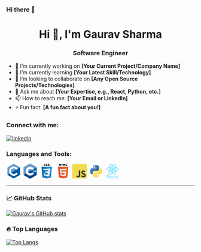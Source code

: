 ### Hi there 👋

<h1 align="center">Hi 👋, I'm Gaurav Sharma</h1>
<h3 align="center">Software Engineer</h3>

- 🔭 I’m currently working on **[Your Current Project/Company Name]**
- 🌱 I’m currently learning **[Your Latest Skill/Technology]**
- 👯 I’m looking to collaborate on **[Any Open Source Projects/Technologies]**
- 💬 Ask me about **[Your Expertise, e.g., React, Python, etc.]**
- 📫 How to reach me: **[Your Email or LinkedIn]**
- ⚡ Fun fact: **[A fun fact about you!]**

<h3 align="left">Connect with me:</h3>
<p align="left">
<a href="https://www.linkedin.com/in/[YourLinkedInUsername]" target="_blank"><img src="https://img.icons8.com/color/48/000000/linkedin.png" alt="linkedin" width="40" height="40"/></a>
</p>

<h3 align="left">Languages and Tools:</h3>
<p align="left"> 
    <a href="https://www.cprogramming.com/" target="_blank"><img src="https://raw.githubusercontent.com/devicons/devicon/master/icons/c/c-original.svg" alt="c" width="40" height="40"/></a> 
    <a href="https://www.w3schools.com/cpp/" target="_blank"><img src="https://raw.githubusercontent.com/devicons/devicon/master/icons/cplusplus/cplusplus-original.svg" alt="cplusplus" width="40" height="40"/></a> 
    <a href="https://www.w3schools.com/css/" target="_blank"><img src="https://raw.githubusercontent.com/devicons/devicon/master/icons/css3/css3-original-wordmark.svg" alt="css3" width="40" height="40"/></a> 
    <a href="https://www.w3.org/html/" target="_blank"><img src="https://raw.githubusercontent.com/devicons/devicon/master/icons/html5/html5-original-wordmark.svg" alt="html5" width="40" height="40"/></a> 
    <a href="https://developer.mozilla.org/en-US/docs/Web/JavaScript" target="_blank"><img src="https://raw.githubusercontent.com/devicons/devicon/master/icons/javascript/javascript-original.svg" alt="javascript" width="40" height="40"/></a> 
    <a href="https://www.python.org" target="_blank"><img src="https://raw.githubusercontent.com/devicons/devicon/master/icons/python/python-original.svg" alt="python" width="40" height="40"/></a> 
    <a href="https://reactjs.org/" target="_blank"><img src="https://raw.githubusercontent.com/devicons/devicon/master/icons/react/react-original-wordmark.svg" alt="react" width="40" height="40"/></a> 
</p>

---

### 📈 GitHub Stats
[![Gaurav's GitHub stats](https://github-readme-stats.vercel.app/api?username=Gauravsharma01092005&show_icons=true&theme=radical)](https://github.com/anuraghazra/github-readme-stats)

### 🔥 Top Languages
[![Top Langs](https://github-readme-stats.vercel.app/api/top-langs/?username=Gauravsharma01092005&layout=compact)](https://github.com/anuraghazra/github-readme-stats)

